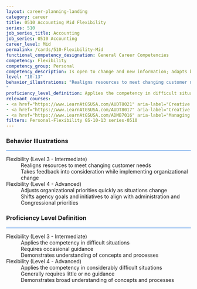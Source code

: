 ```yaml
---
layout: career-planning-landing
category: career
title: 0510 Accounting Mid Flexibility
series: 510
job_series_title: Accounting
job_series: 0510 Accounting
career_level: Mid
permalink: /cards/510-Flexibility-Mid
functional_competency_designation: General Career Competencies
competency: Flexibility
competency_group: Personal
competency_description: Is open to change and new information; adapts behavior or work methods in response to new information, changing conditions, or unexpected obstacles; effectively deals with ambiguity.
level: "10-13"
behavior_illustrations: "Realigns resources to meet changing customer needs ? Takes feedback into consideration while implementing organizational change ? Adjusts organizational priorities quickly as situations change ? Shifts agency goals and initiatives to align with administration and Congressional priorities
"
proficiency_level_definition: Applies the competency in difficult situations ? Requires occasional guidance ? Demonstrates understanding of concepts and processes ? Applies the competency in considerably difficult situations ? Generally requires little or no guidance ? Demonstrates broad understanding of concepts and processes
relevant_courses: 
- <a href="https://www.LearnAtGSUSA.com/AUDT8021" aria-label="Creative and Critical Thinking for Auditors (AUDT8012), GSU - https://www.LearnAtGSUSA.com/AUDT8021">Creative and Critical Thinking for Auditors (AUDT8012), GSU</a>
- <a href="https://www.LearnAtGSUSA.com/AUDT8017" aria-label="Creative and Critical Thinking for Auditors (AUDT8012), GSU - https://www.LearnAtGSUSA.com/AUDT8017">Creative and Critical Thinking for Auditors (AUDT8012), GSU</a>
- <a href="https://www.LearnAtGSUSA.com/ADMB7016" aria-label="Managing Multiple Priorities (ADMB7007), GSU - https://www.LearnAtGSUSA.com/ADMB7016">Managing Multiple Priorities (ADMB7007), GSU</a>
filters: Personal-Flexibility GS-10-13 series-0510
---
```


<div class="desktop:grid-col-6 margin-y-3">
  <div class="border-top-2 bg-white padding-3 shadow-5 height-full members-hover border-1px button-border border-top-blue radius-lg card-text-color">
    <h3>Behavior Illustrations</h3>
    <hr style="background-color: #1b74e0 !important;"/>
    <dl class="text-base card-content-color"><dt>Flexibility (Level 3 - Intermediate)</dt><dd>Realigns resources to meet changing customer needs </dd><dd> Takes feedback into consideration while implementing organizational change</dd><dt>Flexibility (Level 4 - Advanced)</dt><dd>Adjusts organizational priorities quickly as situations change </dd><dd> Shifts agency goals and initiatives to align with administration and Congressional priorities
</dd></dl>
  </div>
</div>
<div class="desktop:grid-col-6 margin-y-3">
  <div class="border-top-2 bg-white padding-3 shadow-5 height-full members-hover border-1px button-border border-top-blue radius-lg card-text-color">
    <h3>Proficiency Level Definition</h3>
     <hr style="background-color: #1b74e0 !important;"/>
    <dl class="text-base card-content-color"><dt>Flexibility (Level 3 - Intermediate)</dt><dd>Applies the competency in difficult situations </dd><dd> Requires occasional guidance </dd><dd> Demonstrates understanding of concepts and processes</dd><dt>Flexibility (Level 4 - Advanced)</dt><dd>Applies the competency in considerably difficult situations </dd><dd> Generally requires little or no guidance </dd><dd> Demonstrates broad understanding of concepts and processes</dd></dl>
  </div>
</div>